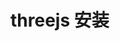 <!--
 * @Description: 
 * @Author: 唐健峰
 * @Date: 2023-07-21 21:18:15
 * @LastEditors: ${author}
 * @LastEditTime: 2023-07-21 21:18:53
-->
# threejs 安装
